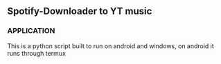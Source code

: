 ## Spotify-Downloader to YT music
### APPLICATION
This is a python script built to run on android and windows, on android it runs through termux
